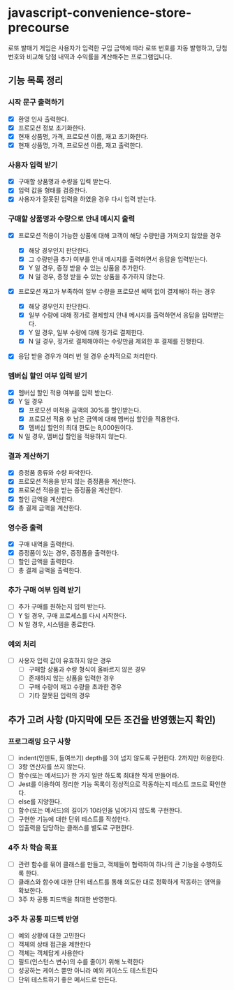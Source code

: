 # javascript-convenience-store-precourse

로또 발매기 게임은 사용자가 입력한 구입 금액에 따라 로또 번호를 자동 발행하고, 당첨 번호와 비교해 당첨 내역과 수익률을 계산해주는 프로그램입니다.

## 기능 목록 정리

### 시작 문구 출력하기

- [x] 환영 인사 출력한다.
- [x] 프로모션 정보 초기화한다.
- [x] 현재 상품명, 가격, 프로모션 이름, 재고 초기화한다.
- [x] 현재 상품명, 가격, 프로모션 이름, 재고 출력한다.

### 사용자 입력 받기

- [x] 구매할 상품명과 수량을 입력 받는다.
- [x] 입력 값을 형태를 검증한다.
- [x] 사용자가 잘못된 입력을 하였을 경우 다시 입력 받는다.

### 구매할 상품명과 수량으로 안내 메시지 출력

- [x] 프로모션 적용이 가능한 상품에 대해 고객이 해당 수량만큼 가져오지 않았을 경우
  - [x] 해당 경우인지 판단한다.
  - [x] 그 수량만큼 추가 여부를 안내 메시지를 출력하면서 응답을 입력받는다.
  - [x] Y 일 경우, 증정 받을 수 있는 상품을 추가한다.
  - [x] N 일 경우, 증정 받을 수 있는 상품을 추가하지 않는다.
- [x] 프로모션 재고가 부족하여 일부 수량을 프로모션 혜택 없이 결제해야 하는 경우

  - [x] 해당 경우인지 판단한다.
  - [x] 일부 수량에 대해 정가로 결제할지 안내 메시지를 출력하면서 응답을 입력받는다.
  - [x] Y 일 경우, 일부 수량에 대해 정가로 결제한다.
  - [x] N 일 경우, 정가로 결제해야하는 수량만큼 제외한 후 결제를 진행한다.

- [x] 응답 받을 경우가 여러 번 일 경우 순차적으로 처리한다.

### 멤버십 할인 여부 입력 받기

- [x] 멤버십 할인 적용 여부를 입력 받는다.
- [x] Y 일 경우
  - [x] 프로모션 미적용 금액의 30%를 할인받는다.
  - [x] 프로모션 적용 후 남은 금액에 대해 멤버십 할인을 적용한다.
  - [x] 멤버십 할인의 최대 한도는 8,000원이다.
- [x] N 일 경우, 멤버십 할인을 적용하지 않는다.

### 결과 계산하기

- [x] 증정품 종류와 수량 파악한다.
- [x] 프로모션 적용을 받지 않는 증정품을 계산한다.
- [x] 프로모션 적용을 받는 증정품을 계산한다.
- [x] 할인 금액을 계산한다.
- [x] 총 결제 금액을 계산한다.

### 영수증 출력

- [x] 구매 내역을 출력한다.
- [x] 증정품이 있는 경우, 증정품을 출력한다.
- [ ] 할인 금액을 출력한다.
- [ ] 총 결제 금액을 출력한다.

### 추가 구매 여부 입력 받기

- [ ] 추가 구매를 원하는지 입력 받는다.
- [ ] Y 일 경우, 구매 프로세스를 다시 시작한다.
- [ ] N 일 경우, 시스템을 종료한다.

### 예외 처리

- [ ] 사용자 입력 값이 유효하지 않은 경우
  - [ ] 구매할 상품과 수량 형식이 올바르지 않은 경우
  - [ ] 존재하지 않는 상품을 입력한 경우
  - [ ] 구매 수량이 재고 수량을 초과한 경우
  - [ ] 기타 잘못된 입력의 경우

## 추가 고려 사항 (마지막에 모든 조건을 반영했는지 확인)

### 프로그래밍 요구 사항

- [ ] indent(인덴트, 들여쓰기) depth를 3이 넘지 않도록 구현한다. 2까지만 허용한다.
- [ ] 3항 연산자를 쓰지 않는다.
- [ ] 함수(또는 메서드)가 한 가지 일만 하도록 최대한 작게 만들어라.
- [ ] Jest를 이용하여 정리한 기능 목록이 정상적으로 작동하는지 테스트 코드로 확인한다.
- [ ] else를 지양한다.
- [ ] 함수(또는 메서드)의 길이가 10라인을 넘어가지 않도록 구현한다.
- [ ] 구현한 기능에 대한 단위 테스트를 작성한다.
- [ ] 입출력을 담당하는 클래스를 별도로 구현한다.

### 4주 차 학습 목표

- [ ] 관련 함수를 묶어 클래스를 만들고, 객체들이 협력하여 하나의 큰 기능을 수행하도록 한다.
- [ ] 클래스와 함수에 대한 단위 테스트를 통해 의도한 대로 정확하게 작동하는 영역을 확보한다.
- [ ] 3주 차 공통 피드백을 최대한 반영한다.

### 3주 차 공통 피드백 반영

- [ ] 예외 상황에 대한 고민한다
- [ ] 객체의 상태 접근을 제한한다
- [ ] 객체는 객체답게 사용한다
- [ ] 필드(인스턴스 변수)의 수를 줄이기 위해 노력한다
- [ ] 성공하는 케이스 뿐만 아니라 예외 케이스도 테스트한다
- [ ] 단위 테스트하기 좋은 메서드로 만든다.
